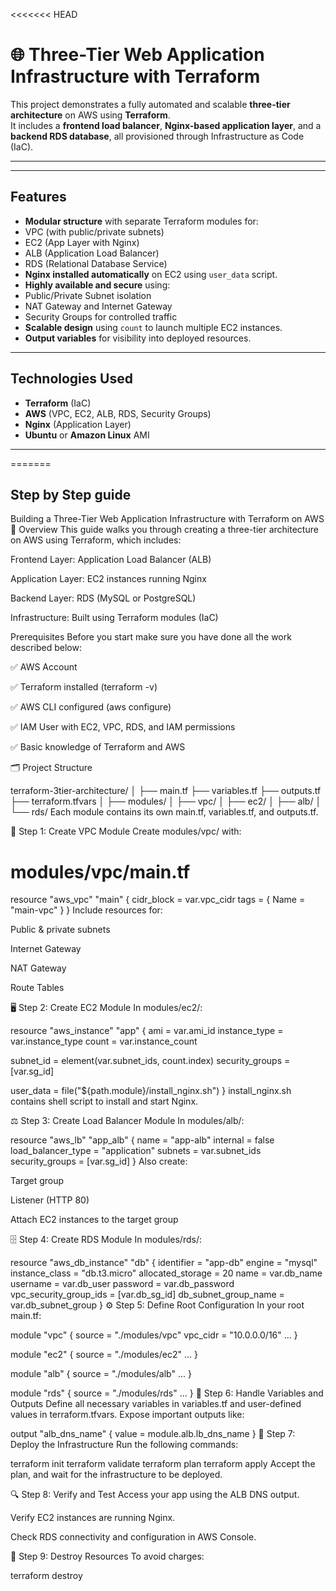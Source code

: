 <<<<<<< HEAD
# 🌐 Three-Tier Web Application Infrastructure with Terraform

This project demonstrates a fully automated and scalable **three-tier architecture** on AWS using **Terraform**.  
It includes a **frontend load balancer**, **Nginx-based application layer**, and a **backend RDS database**, all provisioned through Infrastructure as Code (IaC).

>  

---

---

## Features

-  **Modular structure** with separate Terraform modules for:
  - VPC (with public/private subnets)
  - EC2 (App Layer with Nginx)
  - ALB (Application Load Balancer)
  - RDS (Relational Database Service)
-  **Nginx installed automatically** on EC2 using `user_data` script.
-  **Highly available and secure** using:
  - Public/Private Subnet isolation
  - NAT Gateway and Internet Gateway
  - Security Groups for controlled traffic
-  **Scalable design** using `count` to launch multiple EC2 instances.
-  **Output variables** for visibility into deployed resources.

---

##  Technologies Used

- **Terraform** (IaC)
- **AWS** (VPC, EC2, ALB, RDS, Security Groups)
- **Nginx** (Application Layer)
- **Ubuntu** or **Amazon Linux** AMI

---





=======
## Step by Step guide 

Building a Three-Tier Web Application Infrastructure with Terraform on AWS
📘 Overview
This guide walks you through creating a three-tier architecture on AWS using Terraform, which includes:

Frontend Layer: Application Load Balancer (ALB)

Application Layer: EC2 instances running Nginx

Backend Layer: RDS (MySQL or PostgreSQL)

Infrastructure: Built using Terraform modules (IaC)

 Prerequisites
Before you start make sure you have done all the work described below:

✅ AWS Account

✅ Terraform installed (terraform -v)

✅ AWS CLI configured (aws configure)

✅ IAM User with EC2, VPC, RDS, and IAM permissions

✅ Basic knowledge of Terraform and AWS

🗂️ Project Structure

terraform-3tier-architecture/
│
├── main.tf
├── variables.tf
├── outputs.tf
├── terraform.tfvars
│
├── modules/
│   ├── vpc/
│   ├── ec2/
│   ├── alb/
│   └── rds/
Each module contains its own main.tf, variables.tf, and outputs.tf.

🧱 Step 1: Create VPC Module
Create modules/vpc/ with:


# modules/vpc/main.tf
resource "aws_vpc" "main" {
  cidr_block = var.vpc_cidr
  tags = { Name = "main-vpc" }
}
Include resources for:

Public & private subnets

Internet Gateway

NAT Gateway

Route Tables

🖥️ Step 2: Create EC2 Module
In modules/ec2/:


resource "aws_instance" "app" {
  ami           = var.ami_id
  instance_type = var.instance_type
  count         = var.instance_count

  subnet_id     = element(var.subnet_ids, count.index)
  security_groups = [var.sg_id]

  user_data = file("${path.module}/install_nginx.sh")
}
install_nginx.sh contains shell script to install and start Nginx.

⚖️ Step 3: Create Load Balancer Module
In modules/alb/:


resource "aws_lb" "app_alb" {
  name               = "app-alb"
  internal           = false
  load_balancer_type = "application"
  subnets            = var.subnet_ids
  security_groups    = [var.sg_id]
}
Also create:

Target group

Listener (HTTP 80)

Attach EC2 instances to the target group

🗄️ Step 4: Create RDS Module
In modules/rds/:


resource "aws_db_instance" "db" {
  identifier        = "app-db"
  engine            = "mysql"
  instance_class    = "db.t3.micro"
  allocated_storage = 20
  name              = var.db_name
  username          = var.db_user
  password          = var.db_password
  vpc_security_group_ids = [var.db_sg_id]
  db_subnet_group_name   = var.db_subnet_group
}
⚙️ Step 5: Define Root Configuration
In your root main.tf:


module "vpc" {
  source   = "./modules/vpc"
  vpc_cidr = "10.0.0.0/16"
  ...
}

module "ec2" {
  source = "./modules/ec2"
  ...
}

module "alb" {
  source = "./modules/alb"
  ...
}

module "rds" {
  source = "./modules/rds"
  ...
}
🔑 Step 6: Handle Variables and Outputs
Define all necessary variables in variables.tf and user-defined values in terraform.tfvars. Expose important outputs like:


output "alb_dns_name" {
  value = module.alb.lb_dns_name
}
🚀 Step 7: Deploy the Infrastructure
Run the following commands:


terraform init
terraform validate
terraform plan
terraform apply
Accept the plan, and wait for the infrastructure to be deployed.

🔍 Step 8: Verify and Test
Access your app using the ALB DNS output.

Verify EC2 instances are running Nginx.

Check RDS connectivity and configuration in AWS Console.

🧹 Step 9: Destroy Resources
To avoid charges:


terraform destroy

